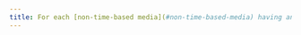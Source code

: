 ```yaml
---
title: For each [non-time-based media](#non-time-based-media) having an alternative, is this alternative relevant
---
```

